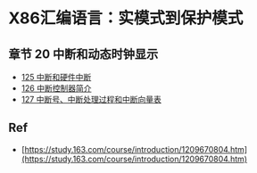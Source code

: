 # X86汇编语言：实模式到保护模式

## 章节 20 中断和动态时钟显示


* [125 中断和硬件中断](./125)
* [126 中断控制器简介](./126)
* [127 中断号、中断处理过程和中断向量表](./127)


## Ref

* [https://study.163.com/course/introduction/1209670804.htm](https://study.163.com/course/introduction/1209670804.htm)